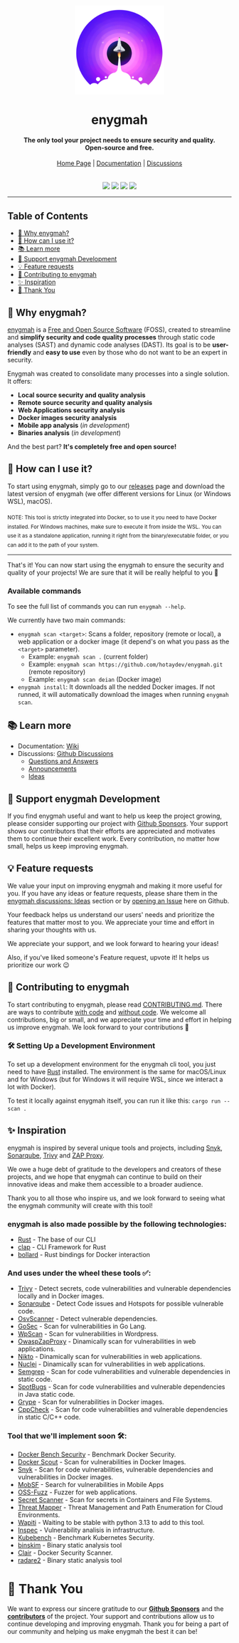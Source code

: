 <div align=center>
  <img align="center" src="./.github/images/icon.png" alt="enygmah Logo" width="200" />
</div>
<h1 align="center">enygmah</h1>
<h4 align="center">The only tool your project needs to ensure security and quality.<br/>Open-source and free.</h4>

<div align="center">
    <a href="https://github.com/hotaydev/enygmah/">Home Page</a> |
    <a href="https://github.com/hotaydev/enygmah/wiki">Documentation</a> |
    <a href="https://github.com/hotaydev/enygmah/discussions">Discussions</a><br/>
    <!-- <a href="https://crowdfunding.lfx.linuxfoundation.org/projects/34506417-17a0-4cc1-a54b-2563d098d860">Crowdfunding - The Linux Foundation</a> -->
</div>
<br></br>

<div align="center">
  <a href="https://github.com/sponsors/hotaydev" alt="GitHub Sponsors"><img src="https://img.shields.io/github/sponsors/hotaydev?color=%23DB61A2"/></a>
  <a href="https://github.com/hotaydev/enygmah/issues" alt="GitHub Issues"><img src="https://img.shields.io/github/issues/hotaydev/enygmah"/></a>
  <a href="https://github.com/hotaydev/enygmah/pulls" alt="GitHub pull requests"><img src="https://img.shields.io/github/issues-pr/hotaydev/enygmah"/></a>
  <a href="https://github.com/hotaydev/enygmah/graphs/contributors" alt="GitHub contributors"><img src="https://img.shields.io/github/contributors-anon/hotaydev/enygmah?color=%230594c6"/></a>
  <!-- <a href="https://www.bestpractices.dev/projects/xxxx"><img src="https://www.bestpractices.dev/projects/xxxx/badge"></a> -->
</div>

---

## Table of Contents

* [<g-emoji class="g-emoji" alias="thinking" fallback-src="https://github.githubassets.com/images/icons/emoji/unicode/1f914.png">🤔</g-emoji> Why enygmah?](#🤔-why-enygmah)
* [<g-emoji class="g-emoji" alias="eyes" fallback-src="https://github.githubassets.com/images/icons/emoji/unicode/1f440.png">👀</g-emoji> How can I use it?](#👀-how-can-i-use-it)
* [<g-emoji class="g-emoji" alias="books" fallback-src="https://github.githubassets.com/images/icons/emoji/unicode/1f4da.png">📚</g-emoji> Learn more](#📚-learn-more)
* [🫶 Support enygmah Development](#🫶-support-enygmah-development)
* [<g-emoji class="g-emoji" alias="bulb" fallback-src="https://github.githubassets.com/images/icons/emoji/unicode/1f4a1.png">💡</g-emoji> Feature requests](#💡-feature-requests)
* [<g-emoji class="g-emoji" alias="star2" fallback-src="https://github.githubassets.com/images/icons/emoji/unicode/1f31f.png">🌟</g-emoji> Contributing to enygmah](#🌟-contributing-to-enygmah)
* [<g-emoji class="g-emoji" alias="sparkles" fallback-src="https://github.githubassets.com/images/icons/emoji/unicode/2728.png">✨</g-emoji> Inspiration](#✨-inspiration)
* [<g-emoji class="g-emoji" alias="pray" fallback-src="https://github.githubassets.com/images/icons/emoji/unicode/1f64f.png">🙏</g-emoji> Thank You](#🙏-thank-you)


## 🤔 Why enygmah?

[enygmah](https://github.com/hotaydev/enygmah/) is a [Free and Open Source Software](https://www.gnu.org/philosophy/floss-and-foss.html) (FOSS), created to streamline and **simplify security and code quality processes** through static code analyses (SAST) and dynamic code analyses (DAST). Its goal is to be **user-friendly** and **easy to use** even by those who do not want to be an expert in security.

Enygmah was created to consolidate many processes into a single solution. It offers:

* **Local source security and quality analysis**
* **Remote source security and quality analysis**
* **Web Applications security analysis**
* **Docker images security analysis**
* **Mobile app analysis** (*in development*)
* **Binaries analysis** (*in development*)

And the best part? **It's completely free and open source!**

## 👀 How can I use it?

To start using enygmah, simply go to our [releases](https://github.com/hotaydev/enygmah/releases/latest) page and download the latest version of enygmah (we offer different versions for Linux (or Windows WSL), macOS).

<sub>NOTE: This tool is strictly integrated into Docker, so to use it you need to have Docker installed. For Windows machines, make sure to execute it from inside the WSL.</sub>
<sub>You can use it as a standalone application, running it right from the binary/executable folder, or you can add it to the path of your system.</sub>

<!-- TODO: here we can add a script to quick installation, like the nodesource do with NodeJS -->
---

That's it! You can now start using the enygmah to ensure the security and quality of your projects! We are sure that it will be really helpful to you 🎉

### Available commands

To see the full list of commands you can run `enygmah --help`.

We currently have two main commands:

* `enygmah scan <target>`: Scans a folder, repository (remote or local), a web application or a docker image (it depend's on what you pass as the `<target>` parameter).
  * Example: `enygmah scan .` (current folder)
  * Example: `enygmah scan https://github.com/hotaydev/enygmah.git` (remote repository)
  * Example: `enygmah scan deian` (Docker image)
* `enygmah install`: It downloads all the nedded Docker images. If not runned, it will automatically download the images when running `enygmah scan`.


## 📚 Learn more

* Documentation: [Wiki](https://github.com/hotaydev/enygmah/wiki)
* Discussions: [Github Discussions](https://github.com/hotaydev/enygmah/discussions)
  * [Questions and Answers](https://github.com/hotaydev/enygmah/discussions/categories/q-a)
  * [Announcements](https://github.com/hotaydev/enygmah/discussions/categories/announcements)
  * [Ideas](https://github.com/hotaydev/enygmah/discussions/categories/ideas)

## 🫶 Support enygmah Development

If you find enygmah useful and want to help us keep the project growing, please consider supporting our project with [Github Sponsors](https://github.com/sponsors/hotaydev). Your support shows our contributors that their efforts are appreciated and motivates them to continue their excellent work. Every contribution, no matter how small, helps us keep improving enygmah.

## 💡 Feature requests

We value your input on improving enygmah and making it more useful for you. If you have any ideas or feature requests, please share them in the [enygmah discussions: Ideas](https://github.com/hotaydev/enygmah/discussions/categories/ideas) section or by [opening an Issue](https://github.com/hotaydev/enygmah/issues/new) here on Github.

Your feedback helps us understand our users' needs and prioritize the features that matter most to you. We appreciate your time and effort in sharing your thoughts with us.

We appreciate your support, and we look forward to hearing your ideas!

Also, if you've liked someone's Feature request, upvote it! It helps us prioritize our work 😉

## 🌟 Contributing to enygmah

To start contributing to enygmah, please read [CONTRIBUTING.md](CONTRIBUTING.md).
There are ways to contribute [with code](https://github.com/hotaydev/enygmah/blob/main/CONTRIBUTING.md#code-contributions) and [without code](https://github.com/enygmah/enygmah/blob/main/CONTRIBUTING.md#how-can-i-help). We welcome all contributions, big or small, and we appreciate your time and effort in helping us improve enygmah. We look forward to your contributions 🚀

### 🛠️ Setting Up a Development Environment

To set up a development environment for the enygmah cli tool, you just need to have [Rust](https://www.rust-lang.org/) installed. The environment is the same for macOS/Linux and for Windows (but for Windows it will require WSL, since we interact a lot with Docker).

To test it locally against enygmah itself, you can run it like this: `cargo run -- scan .`

## ✨ Inspiration

enygmah is inspired by several unique tools and projects, including [Snyk](https://snyk.io/), [Sonarqube](https://www.sonarsource.com/products/sonarqube/), [Trivy](https://trivy.dev/) and [ZAP Proxy](https://www.zaproxy.org/).

We owe a huge debt of gratitude to the developers and creators of these projects, and we hope that enygmah can continue to build on their innovative ideas and make them accessible to a broader audience.

Thank you to all those who inspire us, and we look forward to seeing what the enygmah community will create with this tool!

### enygmah is also made possible by the following technologies:
* [Rust](https://www.rust-lang.org/) - The base of our CLI
* [clap](https://github.com/clap-rs/clap) - CLI Framework for Rust
* [bollard](https://github.com/fussybeaver/bollard) - Rust bindings for Docker interaction

### And uses under the wheel these tools ✅:
* [Trivy](https://github.com/aquasecurity/trivy) - Detect secrets, code vulnerabilities and vulnerable dependencies locally and in Docker images.
* [Sonarqube](https://github.com/SonarSource/sonarqube) - Detect Code issues and Hotspots for possible vulnerable code.
* [OsvScanner](https://github.com/google/osv-scanner) - Detect vulnerable dependencies.
* [GoSec](https://github.com/securego/gosec) - Scan for vulnerabilities in Go Lang.
* [WpScan](https://github.com/wpscanteam/wpscan) - Scan for vulnerabilities in Wordpress.
* [OwaspZapProxy](https://github.com/zaproxy/zaproxy) - Dinamically scan for vulnerabilities in web applications.
* [Nikto](https://github.com/sullo/nikto) - Dinamically scan for vulnerabilities in web applications.
* [Nuclei](https://github.com/projectdiscovery/nuclei) - Dinamically scan for vulnerabilities in web applications.
* [Semgrep](https://github.com/semgrep/semgrep) - Scan for code vulnerabilities and vulnerable dependencies in static code.
* [SpotBugs](https://github.com/spotbugs/spotbugs) - Scan for code vulnerabilities and vulnerable dependencies in Java static code.
* [Grype](https://github.com/anchore/grype) - Scan for vulnerabilities in Docker images.
* [CppCheck](https://github.com/danmar/cppcheck) - Scan for code vulnerabilities and vulnerable dependencies in static C/C++ code.

### Tool that we'll implement soon 🛠️:
* [Docker Bench Security](https://github.com/docker/docker-bench-security) - Benchmark Docker Security.
* [Docker Scout](https://github.com/docker/scout-cli) - Scan for vulnerabilities in Docker Images.
* [Snyk](https://github.com/snyk/cli) - Scan for code vulnerabilities, vulnerable dependencies and vulnerabilities in Docker images.
* [MobSF](https://github.com/MobSF/Mobile-Security-Framework-MobSF) - Search for vulnerabilities in Mobile Apps
* [OSS-Fuzz](https://github.com/google/oss-fuzz) - Fuzzer for web applications.
* [Secret Scanner](https://github.com/deepfence/SecretScanner) - Scan for secrets in Containers and File Systems.
* [Threat Mapper](https://github.com/deepfence/ThreatMapper) - Threat Management and Path Enumeration for Cloud Environments.
* [Wapiti](https://wapiti-scanner.github.io/) - Waiting to be stable with python 3.13 to add to this tool.
* [Inspec](https://github.com/inspec/inspec) - Vulnerability analisis in infrastructure.
* [Kubebench](https://github.com/aquasecurity/kube-bench) - Benchmark Kubernetes Security.
* [binskim](https://github.com/microsoft/binskim) - Binary static analysis tool
* [Clair](https://github.com/quay/clair) - Docker Security Scanner.
* [radare2](https://github.com/radareorg/radare2) - Binary static analysis tool

# 🙏 Thank You

We want to express our sincere gratitude to our **[Github Sponsors](https://github.com/sponsors/hotaydev)** and the **[contributors](https://github.com/hotaydev/enygmah/graphs/contributors)** of the project. Your support and contributions allow us to continue developing and improving enygmah. Thank you for being a part of our community and helping us make enygmah the best it can be!

<!-- Leave commented till have more contributors -->
<!--
## 🌟 Contributors

<p align="center">
    <a href="https://github.com/hotaydev/enygmah/graphs/contributors">
        <img src="https://contrib.rocks/image?repo=hotaydev/enygmah&max=300&columns=14" width="600"/></a>
</p>
-->
